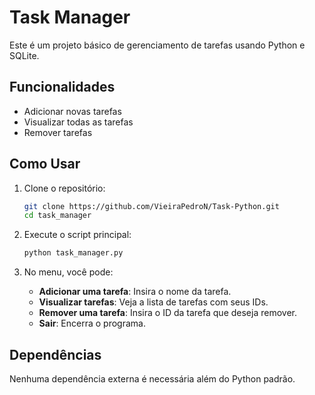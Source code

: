 # Task Manager

Este é um projeto básico de gerenciamento de tarefas usando Python e SQLite. 

## Funcionalidades

- Adicionar novas tarefas
- Visualizar todas as tarefas
- Remover tarefas

## Como Usar

1. Clone o repositório:
    ```sh
    git clone https://github.com/VieiraPedroN/Task-Python.git
    cd task_manager
    ```

2. Execute o script principal:
    ```sh
    python task_manager.py
    ```

3. No menu, você pode:
    - **Adicionar uma tarefa**: Insira o nome da tarefa.
    - **Visualizar tarefas**: Veja a lista de tarefas com seus IDs.
    - **Remover uma tarefa**: Insira o ID da tarefa que deseja remover.
    - **Sair**: Encerra o programa.

## Dependências

Nenhuma dependência externa é necessária além do Python padrão.

